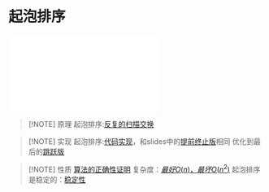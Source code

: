 # 起泡排序

![反复的扫描交换](files/slides/Tsinghua-DSA-2024Fall-chapter/02.Vector.pdf#page=72)

> [!NOTE] 原理
> 起泡排序:[反复的扫描交换](files/slides/Tsinghua-DSA-2024Fall-chapter/02.Vector.pdf#page=72)

> [!NOTE] 实现
> 起泡排序:[代码实现](files/books/dsacpp/dsacpp-3rd-edn.pdf#page=27&selection=15,0,15,2)，和slides中的[提前终止版](files/slides/Tsinghua-DSA-2024Fall-chapter/02.Vector.pdf#page=75)相同
> 优化到最后的[跳跃版](files/slides/Tsinghua-DSA-2024Fall-chapter/02.Vector.pdf#page=76)

> [!NOTE] 性质
> [算法的正确性证明](files/slides/Tsinghua-DSA-2024Fall-chapter/02.Vector.pdf#page=74)
> 复杂度：[$最好O(n)，最坏O(n^2)$](files/books/dsacpp/dsacpp-3rd-edn.pdf#page=32&selection=15,0,15,4)
> 起泡排序是稳定的：[稳定性](files/slides/Tsinghua-DSA-2024Fall-chapter/02.Vector.pdf#page=77)